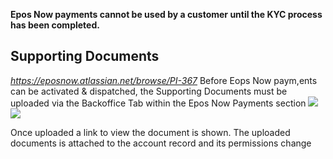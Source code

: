 **Epos Now payments cannot be used by a customer until the KYC process has been completed.**

## Supporting Documents
*https://eposnow.atlassian.net/browse/PI-367* 
Before Eops Now paym,ents can be activated & dispatched, the Supporting Documents must be uploaded via the Backoffice Tab within the Epos Now Payments section
![](https://lh7-us.googleusercontent.com/pHssGVq4KvOsn6I8HR-LRnwUW3hK0gWTcbvaFmxwEkJX6N4Xf0QqSOZ_TiSbQTQAuUXYWAxv4vshSluCuoQCER-ogzoXiHwy37J8dOMBD-D5B--o_oWlytQzN9ePlUfgZSvq8iyUHigK6NLIU36Fpw)
![](https://lh7-us.googleusercontent.com/T7A0R8vlRbSCdXVwqTOQDhhhl_qL-LtQJb4P_0vBzoAF3fVWZR63Ad3QtovW5pMXSLLtOaUWlgBVN-UKlQbQvNehYq4NS4GOt3KGj12IE0tsCfON_AvEGKven4bh8nItQ9eUXXIyxcql5XCMq2TyGQ)

Once uploaded a link to view the document is shown. The uploaded documents is attached to the account record and its permissions change